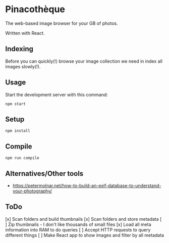Pinacothèque
===

The web-based image browser for your GB of photos.

Written with React.

Indexing
---

Before you can quickly(!) browse your image collection we need in index all images slowly(!).

Usage
---

Start the development server with this command:

```
npm start
```

Setup
---

```
npm install
```

Compile
---

```
npm run compile
```

Alternatives/Other tools
---

* https://petermolnar.net/how-to-build-an-exif-database-to-understand-your-photography/

ToDo
----

[x] Scan folders and build thumbnails
[x] Scan folders and store metadata
[ ] Zip thumbnails - I don't like thousands of small files
[x] Load all meta information into RAM to do queries
[ ] Accept HTTP requests to query different things
[ ] Make React app to show images and filter by all metadata

